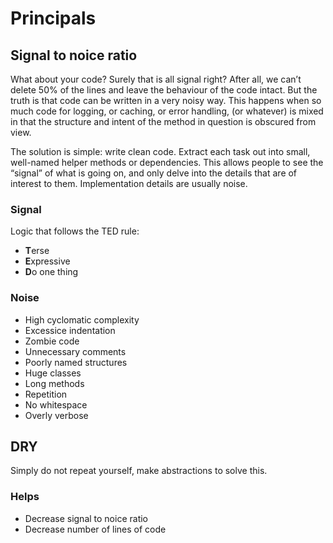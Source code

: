 # Principals

## Signal to noice ratio
What about your code? Surely that is all signal right? After all, we can’t delete 50% of the lines and leave the behaviour of the code intact. But the truth is that code can be written in a very noisy way. This happens when so much code for logging, or caching, or error handling, (or whatever) is mixed in that the structure and intent of the method in question is obscured from view.

The solution is simple: write clean code. Extract each task out into small, well-named helper methods or dependencies. This allows people to see the “signal” of what is going on, and only delve into the details that are of interest to them. Implementation details are usually noise.
### Signal
Logic that follows the TED rule:

* **T**erse
* **E**xpressive
* **D**o one thing

### Noise 

* High cyclomatic complexity
* Excessice indentation
* Zombie code
* Unnecessary comments
* Poorly named structures
* Huge classes
* Long methods
* Repetition
* No whitespace
* Overly verbose

## DRY
Simply do not repeat yourself, make abstractions to solve this.

### Helps
* Decrease signal to noice ratio
* Decrease number of lines of code
